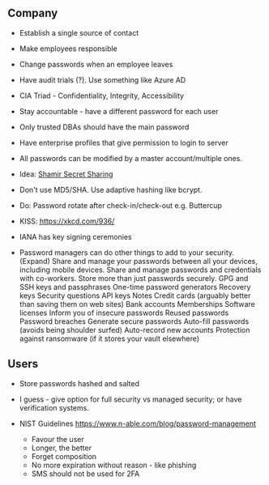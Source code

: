 ## Company
- Establish a single source of contact
- Make employees responsible
- Change passwords when an employee leaves
- Have audit trials (?). Use something like Azure AD

- CIA Triad - Confidentiality, Integrity, Accessibility
- Stay accountable - have a different password for each user
- Only trusted DBAs should have the main password
- Have enterprise profiles that give permission to login to server
- All passwords can be modified by a master account/multiple ones.
- Idea: [Shamir Secret Sharing](../World%20Building/Science%20and%20Engineering/Information%20and%20Communication%20Technology/Information%20Security/Shamir%20Secret%20Sharing.md)
- Don't use MD5/SHA. Use adaptive hashing like bcrypt.
- Do: Password rotate after check-in/check-out e.g. Buttercup
- KISS: https://xkcd.com/936/
- IANA has key signing ceremonies
- Password managers can do other things to add to your security. (Expand)
	Share and manage your passwords between all your devices, including mobile devices.
	Share and manage passwords and credentials with co-workers.
	Store more than just passwords securely.
	GPG and SSH keys and passphrases
	One-time password generators
	Recovery keys
	Security questions
	API keys
	Notes
	Credit cards (arguably better than saving them on web sites)
	Bank accounts
	Memberships
	Software licenses
	Inform you of insecure passwords
	Reused passwords
	Password breaches
	Generate secure passwords
	Auto-fill passwords (avoids being shoulder surfed)
	Auto-record new accounts
	Protection against ransomware (if it stores your vault elsewhere)

## Users
- Store passwords hashed and salted
- I guess - give option for full security vs managed security; or have verification systems.

- NIST Guidelines https://www.n-able.com/blog/password-management
	- Favour the user
	- Longer, the better
	- Forget composition
	- No more expiration without reason - like phishing
	- SMS should not be used for 2FA